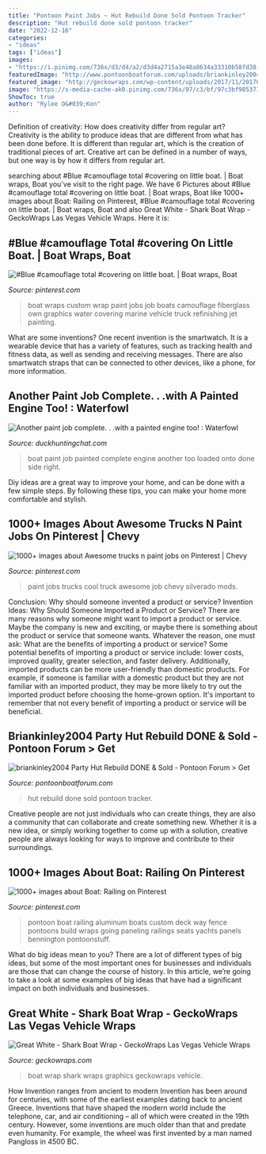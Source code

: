 ```yaml
---
title: "Pontoon Paint Jobs ~ Hut Rebuild Done Sold Pontoon Tracker"
description: "Hut rebuild done sold pontoon tracker"
date: "2022-12-16"
categories:
- "ideas"
tags: ["ideas"]
images:
- "https://i.pinimg.com/736x/d3/d4/a2/d3d4a2715a3e48a8634a33310b58fd38--boat-wraps-custom-paint-jobs.jpg"
featuredImage: "http://www.pontoonboatforum.com/uploads/briankinley2004/2008-07-25_230850_IMG_2013.JPG"
featured_image: "http://geckowraps.com/wp-content/uploads/2017/11/20170706_101438_-1024x671.jpg"
image: "https://s-media-cache-ak0.pinimg.com/736x/97/c3/bf/97c3bf98537189ff67e3ee486cc4fbe7.jpg"
ShowToc: true
author: "Rylee O&#039;Kon"
---
```



Definition of creativity: How does creativity differ from regular art?
Creativity is the ability to produce ideas that are different from what has been done before. It is different than regular art, which is the creation of traditional pieces of art. Creative art can be defined in a number of ways, but one way is by how it differs from regular art.

	

		
searching about #Blue #camouflage total #covering on little boat. | Boat wraps, Boat you've visit to the right page. We have 6 Pictures about #Blue #camouflage total #covering on little boat. | Boat wraps, Boat like 1000+ images about Boat: Railing on Pinterest, #Blue #camouflage total #covering on little boat. | Boat wraps, Boat and also Great White - Shark Boat Wrap - GeckoWraps Las Vegas Vehicle Wraps. Here it is:
		
    
## #Blue #camouflage Total #covering On Little Boat. | Boat Wraps, Boat

<img loading=lazy src="https://i.pinimg.com/736x/d3/d4/a2/d3d4a2715a3e48a8634a33310b58fd38--boat-wraps-custom-paint-jobs.jpg" onerror="this.onerror=null;this.src='https://tse3.mm.bing.net/th?id=OIP.SIyn-4imyL55IeTDFAsJsgHaFj&amp;pid=15.1';" alt="#Blue #camouflage total #covering on little boat. | Boat wraps, Boat">

_Source: pinterest.com_

>boat wraps custom wrap paint jobs job boats camouflage fiberglass own graphics water covering marine vehicle truck refinishing jet painting. 

	

What are some inventions?
One recent invention is the smartwatch. It is a wearable device that has a variety of features, such as tracking health and fitness data, as well as sending and receiving messages. There are also smartwatch straps that can be connected to other devices, like a phone, for more information.

    
## Another Paint Job Complete. . .with A Painted Engine Too! : Waterfowl

<img loading=lazy src="http://i31.photobucket.com/albums/c379/canderso1970/DSCN0156.jpg" onerror="this.onerror=null;this.src='https://tse4.mm.bing.net/th?id=OIP.LblnnM-PrwJRqNxwuQarlAHaFj&amp;pid=15.1';" alt="Another paint job complete. . .with a painted engine too! : Waterfowl">

_Source: duckhuntingchat.com_

>boat paint job painted complete engine another too loaded onto done side right. 

	

Diy ideas are a great way to improve your home, and can be done with a few simple steps. By following these tips, you can make your home more comfortable and stylish.

    
## 1000+ Images About Awesome Trucks N Paint Jobs On Pinterest | Chevy

<img loading=lazy src="https://s-media-cache-ak0.pinimg.com/736x/97/c3/bf/97c3bf98537189ff67e3ee486cc4fbe7.jpg" onerror="this.onerror=null;this.src='https://tse2.mm.bing.net/th?id=OIP.pNLqD6f6m8qHHfkK1wKkCAHaFj&amp;pid=15.1';" alt="1000+ images about Awesome trucks n paint jobs on Pinterest | Chevy">

_Source: pinterest.com_

>paint jobs trucks cool truck awesome job chevy silverado mods. 

	

Conclusion: Why should someone invented a product or service?
Invention Ideas: Why Should Someone Imported a Product or Service?
There are many reasons why someone might want to import a product or service. Maybe the company is new and exciting, or maybe there is something about the product or service that someone wants. Whatever the reason, one must ask: What are the benefits of importing a product or service? 
Some potential benefits of importing a product or service include: lower costs, improved quality, greater selection, and faster delivery. Additionally, imported products can be more user-friendly than domestic products. For example, if someone is familiar with a domestic product but they are not familiar with an imported product, they may be more likely to try out the imported product before choosing the home-grown option. 
It's important to remember that not every benefit of importing a product or service will be beneficial.

    
## Briankinley2004 Party Hut Rebuild DONE &amp; Sold - Pontoon Forum &gt; Get

<img loading=lazy src="http://www.pontoonboatforum.com/uploads/briankinley2004/2008-07-25_230850_IMG_2013.JPG" onerror="this.onerror=null;this.src='https://tse3.mm.bing.net/th?id=OIP.F3QZMLAPCHZhh3XcvOVEmgHaFj&amp;pid=15.1';" alt="briankinley2004 Party Hut Rebuild DONE &amp; Sold - Pontoon Forum &gt; Get">

_Source: pontoonboatforum.com_

>hut rebuild done sold pontoon tracker. 

	

Creative people are not just individuals who can create things, they are also a community that can collaborate and create something new. Whether it is a new idea, or simply working together to come up with a solution, creative people are always looking for ways to improve and contribute to their surroundings.

    
## 1000+ Images About Boat: Railing On Pinterest

<img loading=lazy src="http://www.pontoonboatforum.com/uploads/3020/2011-06-08_20.24.47.jpg" onerror="this.onerror=null;this.src='https://tse3.mm.bing.net/th?id=OIP.M4r25eZ-26eCetF0SL-PrAHaFj&amp;pid=15.1';" alt="1000+ images about Boat: Railing on Pinterest">

_Source: pinterest.com_

>pontoon boat railing aluminum boats custom deck way fence pontoons build wraps going paneling railings seats yachts panels bennington pontoonstuff. 

	

What do big ideas mean to you?
There are a lot of different types of big ideas, but some of the most important ones for businesses and individuals are those that can change the course of history. In this article, we’re going to take a look at some examples of big ideas that have had a significant impact on both individuals and businesses.

    
## Great White - Shark Boat Wrap - GeckoWraps Las Vegas Vehicle Wraps

<img loading=lazy src="http://geckowraps.com/wp-content/uploads/2017/11/20170706_101438_-1024x671.jpg" onerror="this.onerror=null;this.src='https://tse2.mm.bing.net/th?id=OIP.1FYai2N_AVNsuEMepehCWQHaE2&amp;pid=15.1';" alt="Great White - Shark Boat Wrap - GeckoWraps Las Vegas Vehicle Wraps">

_Source: geckowraps.com_

>boat wrap shark wraps graphics geckowraps vehicle. 

	

How Invention ranges from ancient to modern
Invention has been around for centuries, with some of the earliest examples dating back to ancient Greece. Inventions that have shaped the modern world include the telephone, car, and air conditioning – all of which were created in the 19th century. However, some inventions are much older than that and predate even humanity. For example, the wheel was first invented by a man named Pangloss in 4500 BC.

